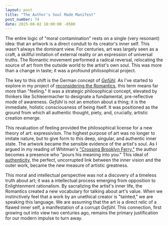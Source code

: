 ```yaml
---
layout: post
title: "The Author's Soul Made Manifest"
post_number: 74
date: 2025-08-02 10:00:00 -0500
---
```


The entire logic of "moral contamination" rests on a single (very resonant) idea: that an artwork is a direct conduit to its creator's inner self. This wasn't always the dominant view. For centuries, art was largely seen as a craft, a skillful imitation of external reality or an expression of universal truths. The Romantic movement performed a radical reversal, relocating the source of art from the outside world to the artist's own soul. This was more than a change in taste; it was a profound philosophical project.

The key to this shift is the German concept of [*Gefühl*](/romantic-kit-glossary). As I've started to explore in my project of [reconsidering the Romantics](/post-53), this term means far more than "feeling." It was a strategic philosophical concept, elevated by thinkers like Schleiermacher to designate a fundamental, pre-reflective mode of awareness. *Gefühl* is not an emotion about a thing; it is the immediate, holistic consciousness of being itself. It was positioned as the ground from which all authentic thought, piety, and, crucially, artistic creation emerge.

This revaluation of feeling provided the philosophical license for a new theory of art: expressivism. The highest purpose of art was no longer to imitate nature, but to give form to this deep, singular, and authentic inner state. The artwork became the sensible evidence of the artist's soul. As I argued in my reading of Whitman's ["Crossing Brooklyn Ferry,"](/post-25) the author becomes a presence who "pours his meaning into you." This ideal of [authenticity](/romantic-kit-authenticity), the perfect, uncorrupted link between the inner vision and the outer work, became the new measure of artistic greatness.

This moral and intellectual perspective was not a discovery of a timeless truth about art; it was a intellectual process emerging from opposition to Enlightenment rationalism. By sacralizing the artist's inner life, the Romantics created a new vocabulary for talking about art's value. When we instinctively feel that a work by an unethical creator is "tainted," we are speaking this language. We are assuming that the art is a direct relic of a flawed inner self, a manifestation of a corrupt *Gefühl*. This connection, first growing out into view two centuries ago, remains the primary justification for our modern impulse to turn away.